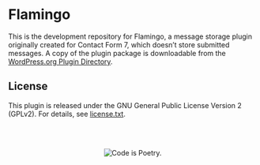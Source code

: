 Flamingo
========

This is the development repository for Flamingo, a message storage plugin originally created for Contact Form 7, which doesn’t store submitted messages. A copy of the plugin package is downloadable from the [WordPress.org Plugin Directory](https://wordpress.org/plugins/flamingo/).


License
-------

This plugin is released under the GNU General Public License Version 2 (GPLv2). For details, see [license.txt](license.txt).


<br/><br/><p align="center"><img src="https://s.w.org/style/images/codeispoetry.png?1" alt="Code is Poetry." /></p>
